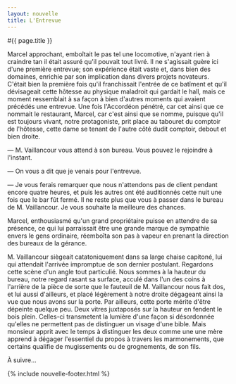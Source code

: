 ```yaml
---
layout: nouvelle
title: L'Entrevue
---
```


#{{ page.title }}

Marcel approchant, emboîtait le pas tel une locomotive, n'ayant rien à craindre tan il était assuré qu'il pouvait tout livré. Il ne s'agissait guère ici d'une première entrevue; son expérience était vaste et, dans bien des domaines, enrichie par son implication dans divers projets novateurs. C'était bien la première fois qu'il franchissait l'entrée de ce batîment et qu'il dévisageait cette hôtesse au physique maladroit qui gardait le hall, mais ce moment ressemblait à sa façon à bien d'autres moments qui avaient précédés une entrevue. Une fois l'Accordéon pénétré, car cet ainsi que ce nommait le restaurant, Marcel, car c'est ainsi que se nomme, puisque qu'il est toujours vivant, notre protagoniste, prit place au tabouret du comptoir de l'hôtesse, cette dame se tenant de l'autre côté dudit comptoir, debout et bien droite.

&mdash; M. Vaillancour vous attend à son bureau. Vous pouvez le rejoindre à l'instant.

&mdash; On vous a dit que je venais pour l'entrevue.

&mdash; Je vous ferais remarquer que nous n'attendons pas de client pendant encore quatre heures, et puis les autres ont été auditionnés cette nuit une fois que le bar fût fermé. Il ne reste plus que vous à passer dans le bureau de M. Vaillancour. Je vous souhaite la meilleure des chances.

Marcel, enthousiasmé qu'un grand propriétaire puisse en attendre de sa présence, ce qui lui parraissait être une grande marque de sympathie envers le gens ordinaire, réemboîta son pas à vapeur en prenant la direction des bureaux de la gérance.

M. Vaillancour siègeait catatoniquement dans sa large chaise capitoné, lui qui attendait l'arrivée impromptue de son dernier postulant. Regardons cette scène d'un angle tout particulié. Nous sommes à la hauteur du bureau, notre regard rasant sa surface, acculé dans l'un des coins à l'arrière de la pièce de sorte que le fauteuil de M. Vaillancour nous fait dos, et lui aussi d'ailleurs, et placé légèrement à notre droite dégageant ainsi la vue que nous avons sur la porte. Par ailleurs, cette porte mérite d'être dépeinte quelque peu. Deux vitres juxtaposés sur la hauteur en fendent le bois plein. Celles-ci transmetent la lumière d'une façon si désordonnée qu'elles ne permettent pas de distinguer un visage d'une bible. Mais monsieur apprit avec le temps à distinguer les deux comme une une mère apprend à dégager l'essentiel du propos à travers les marmonements, que certains qualifie de mugissements ou de grognements, de son fils. 

À suivre...

{% include nouvelle-footer.html %}